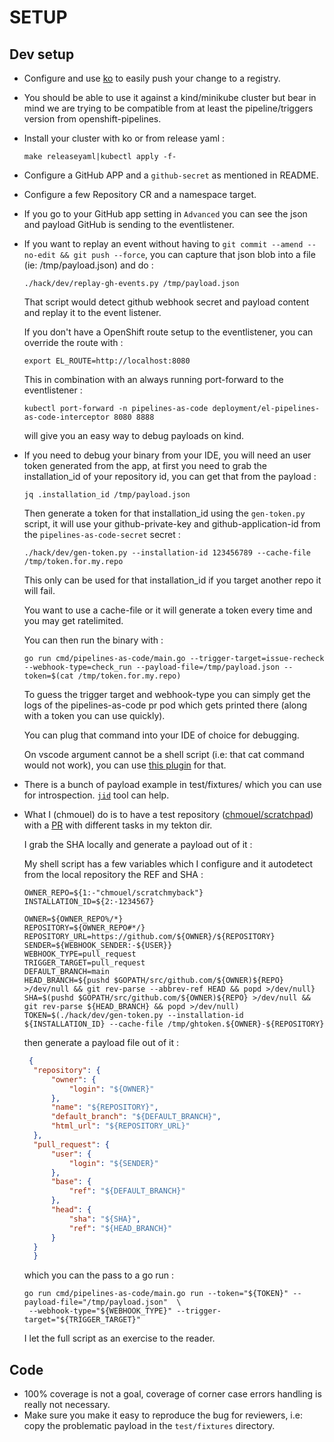 # SETUP

## Dev setup

* Configure and use [ko](https://github.com/google/ko) to easily push your change to a registry.
* You should be able to use it against a kind/minikube cluster but bear in mind we are trying to be compatible from at
  least the pipeline/triggers version from openshift-pipelines.
* Install your cluster with ko or from release yaml :

    ```shell
    make releaseyaml|kubectl apply -f-
    ```

* Configure a GitHub APP and a `github-secret` as mentioned in README.

* Configure a few Repository CR and a namespace target.

* If you go to your GitHub app setting in `Advanced` you can see the json and payload GitHub is sending to the
  eventlistener.

* If you want to replay an event without having to `git commit --amend --no-edit && git push --force`, you can capture
  that json blob into a file
  (ie: /tmp/payload.json) and do :

  ```shell
  ./hack/dev/replay-gh-events.py /tmp/payload.json
  ```

  That script would detect github webhook secret and payload content and replay it to the event listener.

  If you don't have a OpenShift route setup to the eventlistener, you can override the route with :

  ```shell
  export EL_ROUTE=http://localhost:8080
  ```

  This in combination with an always running port-forward to the eventlistener :

  ```shell
  kubectl port-forward -n pipelines-as-code deployment/el-pipelines-as-code-interceptor 8080 8888
  ```

  will give you an easy way to debug payloads on kind.

* If you need to debug your binary from your IDE, you will need an user token generated from the app, at first you need
  to grab the installation_id of your repository id, you can get that from the payload :

  ```shell
  jq .installation_id /tmp/payload.json
  ```

  Then generate a token for that installation_id using the `gen-token.py`
  script, it will use your github-private-key and github-application-id from the
  `pipelines-as-code-secret` secret :

  ```shell
  ./hack/dev/gen-token.py --installation-id 123456789 --cache-file /tmp/token.for.my.repo
  ```

  This only can be used for that installation_id if you target another repo it will fail.

  You want to use a cache-file or it will generate a token every time and you may get ratelimited.

  You can then run the binary with :

  ```shell
  go run cmd/pipelines-as-code/main.go --trigger-target=issue-recheck --webhook-type=check_run --payload-file=/tmp/payload.json --token=$(cat /tmp/token.for.my.repo)
  ```

  To guess the trigger target and webhook-type you can simply get the logs of the pipelines-as-code pr pod which gets
  printed there (along with a token you can use quickly).

  You can plug that command into your IDE of choice for debugging.

  On vscode argument cannot be a shell script (i.e: that cat command would not work), you can
  use [this plugin](https://marketplace.visualstudio.com/items?itemName=augustocdias.tasks-shell-input)
  for that.

* There is a bunch of payload example in test/fixtures/ which you can use for
  introspection. [`jid`](https://github.com/simeji/jid) tool can help.

* What I (chmouel) do is to have a test repository ([chmouel/scratchpad](https://github.com/chmouel/scratchpad)) with
  a [PR](https://github.com/chmouel/scratchmyback/pull/1) with different tasks in my tekton dir.

  I grab the SHA locally and generate a payload out of it :

  My shell script has a few variables which I configure and it autodetect from the local repository the REF and SHA :

  ```shell
  OWNER_REPO=${1:-"chmouel/scratchmyback"}
  INSTALLATION_ID=${2:-1234567}

  OWNER=${OWNER_REPO%/*}
  REPOSITORY=${OWNER_REPO#*/}
  REPOSITORY_URL=https://github.com/${OWNER}/${REPOSITORY}
  SENDER=${WEBHOOK_SENDER:-${USER}}
  WEBHOOK_TYPE=pull_request
  TRIGGER_TARGET=pull_request
  DEFAULT_BRANCH=main
  HEAD_BRANCH=${pushd $GOPATH/src/github.com/${OWNER)${REPO} >/dev/null && git rev-parse --abbrev-ref HEAD && popd >/dev/null}
  SHA=$(pushd $GOPATH/src/github.com/${OWNER)${REPO} >/dev/null && git rev-parse ${HEAD_BRANCH} && popd >/dev/null)
  TOKEN=$(./hack/dev/gen-token.py --installation-id ${INSTALLATION_ID} --cache-file /tmp/ghtoken.${OWNER}-${REPOSITORY}
  ```

  then generate a payload file out of it :

  ```json
   {
    "repository": {
        "owner": {
            "login": "${OWNER}"
        },
        "name": "${REPOSITORY}",
        "default_branch": "${DEFAULT_BRANCH}",
        "html_url": "${REPOSITORY_URL}"
    },
    "pull_request": {
        "user": {
            "login": "${SENDER}"
        },
        "base": {
            "ref": "${DEFAULT_BRANCH}"
        },
        "head": {
            "sha": "${SHA}",
            "ref": "${HEAD_BRANCH}"
        }
    }
    }
    ```

  which you can the pass to a go run :

  ```shell
  go run cmd/pipelines-as-code/main.go run --token="${TOKEN}" --payload-file="/tmp/payload.json"  \
   --webhook-type="${WEBHOOK_TYPE}" --trigger-target="${TRIGGER_TARGET}"
  ```

  I let the full script as an exercise to the reader.

## Code

* 100% coverage is not a goal, coverage of corner case errors handling is really not necessary.
* Make sure you make it easy to reproduce the bug for reviewers, i.e: copy the problematic payload in
  the `test/fixtures`
  directory.
